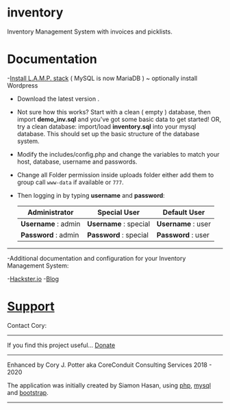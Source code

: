 # inventory
Inventory Management System with invoices and picklists.

# Documentation
-[Install L.A.M.P. stack](https://projects.raspberrypi.org/en/projects/lamp-web-server-with-wordpress/) ( MySQL is now MariaDB ) ~ optionally install Wordpress

* Download the latest version .

* Not sure how this works?  Start with a clean ( empty ) database, then import **demo_inv.sql** and you've got some basic data to get    started! OR, try a clean database: import/load **inventory.sql** into your mysql database. This should set up the basic structure of the database system.

* Modify the includes/config.php and change the variables to match your host, database, username and passwords.

* Change all Folder permission inside uploads folder either add them to group call `www-data` if available or `777`.

* Then logging in by typing **username** and **password**:


   Administrator        | Special User           | Default User
   ---------------------| -----------------------| -------------------
   **Username** : admin | **Username** : special | **Username** : user
   **Password** : admin | **Password** : special | **Password** : user
   
****
-Additional documentation and configuration for your Inventory Management System:

-[Hackster.io](https://www.hackster.io/bitsandbots/serving-your-own-inventory-management-system-6e8b53)
-[Blog](https://coreconduit.com/2019/02/07/using-a-raspberry-pi-for-your-own-inventory-management-system/)

# [Support](https://coreconduit.com/contact/)
Contact Cory:  
****
If you find this project useful...
[Donate](https://www.paypal.com/biz/fund?id=ZDR2NTBSKK7JE)
****

Enhanced by Cory J. Potter aka CoreConduit Consulting Services 2018 - 2020

The application was initially created by Siamon Hasan, using [php](http:php.net),
[mysql](https://www.mysql.com) and [bootstrap](http://getbootstrap.com).
****
